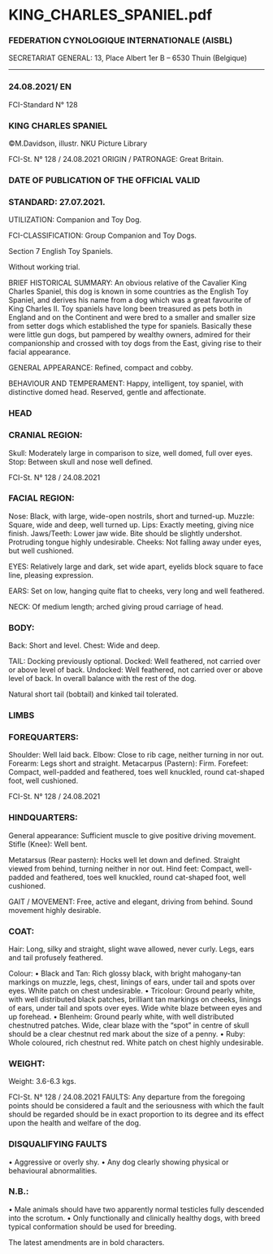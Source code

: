 # KING_CHARLES_SPANIEL.pdf


### FEDERATION CYNOLOGIQUE INTERNATIONALE (AISBL)


SECRETARIAT GENERAL: 13, Place Albert 1er  B – 6530 Thuin (Belgique)
______________________________________________________________________________


### 24.08.2021/ EN



FCI-Standard N° 128

### KING CHARLES SPANIEL



©M.Davidson, illustr. NKU Picture Library




FCI-St. N° 128  / 24.08.2021
ORIGIN / PATRONAGE: Great Britain.

### DATE OF PUBLICATION OF THE OFFICIAL VALID



### STANDARD: 27.07.2021.



UTILIZATION: Companion and Toy Dog.

FCI-CLASSIFICATION: Group
Companion and Toy
Dogs.


Section  7
English Toy Spaniels.

Without working trial.



BRIEF HISTORICAL SUMMARY: An obvious relative of the
Cavalier King Charles Spaniel, this dog is known in some countries
as the English Toy Spaniel, and derives his name from a dog which
was a great favourite of King Charles II. Toy spaniels have long
been treasured as pets both in England and on the Continent and
were bred to a smaller and smaller size from setter dogs which
established the type for spaniels. Basically these were little gun
dogs, but pampered by wealthy owners, admired for their
companionship and crossed with toy dogs from the East, giving
rise to their facial appearance.

GENERAL APPEARANCE: Refined, compact and cobby.

BEHAVIOUR AND TEMPERAMENT: Happy, intelligent, toy
spaniel, with distinctive domed head.  Reserved, gentle and
affectionate.

### HEAD



### CRANIAL REGION:


Skull: Moderately large in comparison to size, well domed, full over
eyes.
Stop: Between skull and nose well defined.




FCI-St. N° 128  / 24.08.2021


### FACIAL REGION:


Nose: Black, with large, wide-open nostrils, short and turned-up.
Muzzle: Square, wide and deep, well turned up.
Lips: Exactly meeting, giving nice finish.
Jaws/Teeth: Lower jaw wide. Bite should be slightly undershot.
Protruding tongue highly undesirable.
Cheeks: Not falling away under eyes, but well cushioned.

EYES: Relatively large and dark, set wide apart, eyelids block
square to face line, pleasing expression.

EARS: Set on low, hanging quite flat to cheeks, very long and well
feathered.

NECK: Of medium length; arched giving proud carriage of head.

### BODY:


Back: Short and level.
Chest: Wide and deep.

TAIL: Docking previously optional.
Docked: Well feathered, not carried over or above level of back.
Undocked: Well feathered, not carried over or above level of back.
In overall balance with the rest of the dog.

Natural short tail (bobtail) and kinked tail tolerated.

### LIMBS



### FOREQUARTERS:


Shoulder: Well laid back.
Elbow: Close to rib cage, neither turning in nor out.
Forearm: Legs short and straight.
Metacarpus (Pastern): Firm.
Forefeet: Compact, well-padded and feathered, toes well knuckled,
round cat-shaped foot, well cushioned.




FCI-St. N° 128  / 24.08.2021

### HINDQUARTERS:


General appearance: Sufficient muscle to give positive driving
movement.
Stifle (Knee): Well bent.

Metatarsus (Rear pastern): Hocks well let down and defined.
Straight viewed from behind, turning neither in nor out.
Hind feet: Compact, well-padded and feathered, toes well knuckled,
round cat-shaped foot, well cushioned.

GAIT / MOVEMENT: Free, active and elegant, driving from
behind.  Sound movement highly desirable.

### COAT:


Hair: Long, silky and straight, slight wave allowed, never curly.
Legs, ears and tail profusely feathered.

Colour:
• Black and Tan: Rich glossy black, with bright mahogany-tan
markings on muzzle, legs, chest, linings of ears, under tail and
spots over eyes.  White patch on chest undesirable.
• Tricolour: Ground pearly white, with well distributed black
patches, brilliant tan markings on cheeks, linings of ears, under
tail and spots over eyes. Wide white blaze between eyes and up
forehead.
• Blenheim: Ground pearly white, with well distributed chestnutred patches. Wide, clear blaze with the “spot” in centre of skull
should be a clear chestnut red mark about the size of a penny.
• Ruby: Whole coloured, rich chestnut red. White patch on chest
highly undesirable.

### WEIGHT:


Weight: 3.6-6.3 kgs.




FCI-St. N° 128  / 24.08.2021
FAULTS: Any departure from the foregoing points should be
considered a fault and the seriousness with which the fault should be
regarded should be in exact proportion to its degree and its effect
upon the health and welfare of the dog.

### DISQUALIFYING FAULTS


•
Aggressive or overly shy.
•
Any dog clearly showing physical or behavioural abnormalities.

### N.B.:


•  Male animals should have two apparently normal testicles fully
descended into the scrotum.
•  Only functionally and clinically healthy dogs, with breed typical
conformation should be used for breeding.


The latest amendments are in bold characters.






